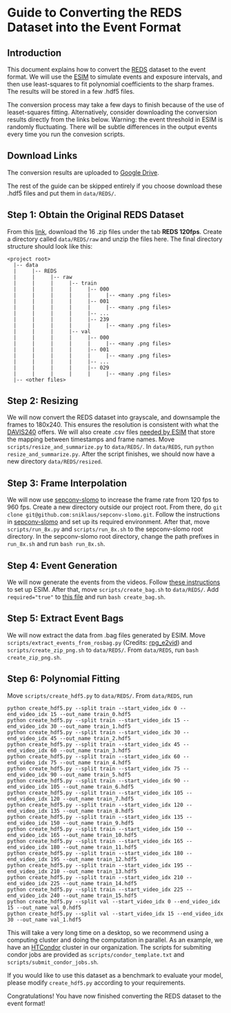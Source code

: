 # Guide to Converting the REDS Dataset into the Event Format

## Introduction
This document explains how to convert the [REDS](https://seungjunnah.github.io/Datasets/reds.html) dataset to the event format. We will use the [ESIM](https://github.com/uzh-rpg/rpg_esim) to simulate events and exposure intervals, and then use least-squares to fit polynomial coefficients to the sharp frames. The results will be stored in a few .hdf5 files.

The conversion process may take a few days to finish because of the use of leaset-squares fitting. Alternatively, consider downloading the conversion results directly from the links below. Warning: the event threshold in ESIM is randomly fluctuating. There will be subtle differences in the output events every time you run the convesion scripts.

## Download Links
The conversion results are uploaded to [Google Drive](https://drive.google.com/drive/folders/1CzpHWtLnfXeXzIILDuA8Hy9RB8YmMle2?usp=sharing).

The rest of the guide can be skipped entirely if you choose download these .hdf5 files and put them in `data/REDS/`.

## Step 1: Obtain the Original REDS Dataset
From this [link](https://seungjunnah.github.io/Datasets/reds.html), download the 16 .zip files under the tab **REDS 120fps**. Create a directory called `data/REDS/raw` and unzip the files here. The final directory structure should look like this:
```
<project root>
  |-- data
  |     |-- REDS
  |     |     |-- raw
  |     |     |     |-- train
  |     |     |     |     |-- 000
  |     |     |     |     |     |-- <many .png files>
  |     |     |     |     |-- 001
  |     |     |     |     |     |-- <many .png files>
  |     |     |     |     |-- ...
  |     |     |     |     |-- 239
  |     |     |     |     |     |-- <many .png files>
  |     |     |     |-- val
  |     |     |     |     |-- 000
  |     |     |     |     |     |-- <many .png files>
  |     |     |     |     |-- 001
  |     |     |     |     |     |-- <many .png files>
  |     |     |     |     |-- ...
  |     |     |     |     |-- 029
  |     |     |     |     |     |-- <many .png files>
  |-- <other files>
```

## Step 2: Resizing
We will now convert the REDS dataset into grayscale, and downsample the frames to 180x240. This ensures the resolution is consistent with what the [DAVIS240](https://inivation.com/wp-content/uploads/2019/08/DAVIS240.pdf) offers. We will also create .csv files [needed by ESIM](https://github.com/uzh-rpg/rpg_esim/wiki/Simulating-events-from-a-video) that store the mapping between timestamps and frame names. Move `scripts/resize_and_summarize.py` to `data/REDS/`. In `data/REDS`, run `python resize_and_summarize.py`. After the script finishes, we should now have a new directory `data/REDS/resized`.

## Step 3: Frame Interpolation
We will now use [sepconv-slomo](https://github.com/sniklaus/sepconv-slomo) to increase the frame rate from 120 fps to 960 fps. Create a new directory outside our project root. From there, do `git clone git@github.com:sniklaus/sepconv-slomo.git`. Follow the instructions in [sepconv-slomo](https://github.com/sniklaus/sepconv-slomo) and set up its required environment. After that, move `scripts/run_8x.py` and `scripts/run_8x.sh` to the sepconv-slomo root directory. In the sepconv-slomo root directory, change the path prefixes in `run_8x.sh` and run `bash run_8x.sh`.

## Step 4: Event Generation
We will now generate the events from the videos. Follow [these instructions](https://github.com/uzh-rpg/rpg_esim/wiki/Installation) to set up ESIM. After that, move `scripts/create_bag.sh` to `data/REDS/`. Add `required="true"` to [this file](https://github.com/uzh-rpg/rpg_esim/blob/master/event_camera_simulator/esim_ros/launch/esim.launch) and run `bash create_bag.sh`.

## Step 5: Extract Event Bags
We will now extract the data from .bag files generated by ESIM. Move `scripts/extract_events_from_rosbag.py` (Credits: [rpg_e2vid](https://github.com/uzh-rpg/rpg_e2vid/blob/master/scripts/extract_events_from_rosbag.py)) and `scripts/create_zip_png.sh` to `data/REDS/`. From `data/REDS`, run `bash create_zip_png.sh`.

## Step 6: Polynomial Fitting
Move `scripts/create_hdf5.py` to `data/REDS/`. From `data/REDS`, run 
```
python create_hdf5.py --split train --start_video_idx 0 --end_video_idx 15 --out_name train_0.hdf5
python create_hdf5.py --split train --start_video_idx 15 --end_video_idx 30 --out_name train_1.hdf5
python create_hdf5.py --split train --start_video_idx 30 --end_video_idx 45 --out_name train_2.hdf5
python create_hdf5.py --split train --start_video_idx 45 --end_video_idx 60 --out_name train_3.hdf5
python create_hdf5.py --split train --start_video_idx 60 --end_video_idx 75 --out_name train_4.hdf5
python create_hdf5.py --split train --start_video_idx 75 --end_video_idx 90 --out_name train_5.hdf5
python create_hdf5.py --split train --start_video_idx 90 --end_video_idx 105 --out_name train_6.hdf5
python create_hdf5.py --split train --start_video_idx 105 --end_video_idx 120 --out_name train_7.hdf5
python create_hdf5.py --split train --start_video_idx 120 --end_video_idx 135 --out_name train_8.hdf5
python create_hdf5.py --split train --start_video_idx 135 --end_video_idx 150 --out_name train_9.hdf5
python create_hdf5.py --split train --start_video_idx 150 --end_video_idx 165 --out_name train_10.hdf5
python create_hdf5.py --split train --start_video_idx 165 --end_video_idx 180 --out_name train_11.hdf5
python create_hdf5.py --split train --start_video_idx 180 --end_video_idx 195 --out_name train_12.hdf5
python create_hdf5.py --split train --start_video_idx 195 --end_video_idx 210 --out_name train_13.hdf5
python create_hdf5.py --split train --start_video_idx 210 --end_video_idx 225 --out_name train_14.hdf5
python create_hdf5.py --split train --start_video_idx 225 --end_video_idx 240 --out_name train_15.hdf5
python create_hdf5.py --split val --start_video_idx 0 --end_video_idx 15 --out_name val_0.hdf5
python create_hdf5.py --split val --start_video_idx 15 --end_video_idx 30 --out_name val_1.hdf5
```
This will take a very long time on a desktop, so we recommend using a computing cluster and doing the computation in parallel. As an example, we have an [HTCondor](https://en.wikipedia.org/wiki/HTCondor) cluster in our organization. The scripts for submiting condor jobs are provided as `scripts/condor_template.txt` and `scripts/submit_condor_jobs.sh`.

If you would like to use this dataset as a benchmark to evaluate your model, please modify `create_hdf5.py` according to your requirements.

Congratulations! You have now finished converting the REDS dataset to the event format!
